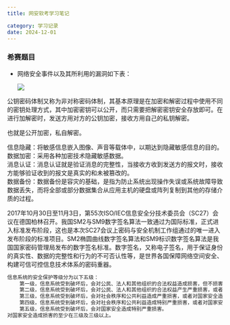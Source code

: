 ```yaml
---
title: 网安软考学习笔记

category: 学习记录
date: 2024-12-01
---
```


### 希赛题目

- 网络安全事件以及其所利用的漏洞如下表：
  
  ![](https://img.kuaiwenyun.com/images/shiti/2024-11/161/j6xHpWGLaT.png)

公钥密码体制又称为非对称密码体制，其基本原理是在加密和解密过程中使用不同的密钥处理方式，其中加密密钥可以公开，而只需要把解密密钥安全存放即可。在进行加解密时，发送方用对方的公钥加密，接收方用自己的私钥解密。

也就是公开加密，私自解密。



信息隐藏：将敏感信息嵌入图像、声音等载体中，以期达到隐藏敏感信息的目的。  
数据加密：采用各种加密技术隐藏敏感数据。  
消息认证：消息认证就是验证消息的完整性，当接收方收到发送方的报文时，接收方能够验证收到的报文是真实的和未被篡改的。  
数据备份：数据备份是容灾的基础，是指为防止系统出现操作失误或系统故障导致数据丢失，而将全部或部分数据集合从应用主机的硬盘或阵列复制到其他的存储介质的过程。



2017年10月30日至11月3日，第55次ISO/IEC信息安全分技术委员会（SC27）会议在德国柏林召开。我国SM2与SM9数字签名算法一致通过为国际标准，正式进入标准发布阶段，这也是本次SC27会议上密码与安全机制工作组通过的唯一进入发布阶段的标准项目。SM2椭圆曲线数字签名算法和SM9标识数字签名算法是我国国家密码管理局发布的数字签名标准。数字签名，又称电子签名，用于保证身份的真实性、数据的完整性和行为的不可否认性等，是世界各国保障网络空间安全、构建可信可控信息技术体系的密码重器。





```markdown
信息系统的安全保护等级分为以下五级： 
    第一级，信息系统受到破坏后，会对公民、法人和其他组织的合法权益造成损害，但不损害国家安全、社会秩序和公共利益。 
    第二级，信息系统受到破坏后，会对公民、法人和其他组织的合法权益产生严重损害，或者对社会秩序和公共利益造成损害，但不损害国家安全。 
    第三级，信息系统受到破坏后，会对社会秩序和公共利益造成严重损害，或者对国家安全造成损害。 
    第四级，信息系统受到破坏后，会对社会秩序和公共利益造成特别严重损害，或者对国家安全造成严重损害。 
    第五级，信息系统受到破坏后，会对国家安全造成特别严重损害。
对国家安全造成损害的至少在三级及三级以上。
```

```真题

```